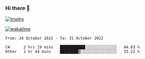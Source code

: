 ### Hi there 👋

[![trophy](https://github-profile-trophy.vercel.app/?username=cxnky&theme=dracula)](https://github.com/ryo-ma/github-profile-trophy)

[![wakatime](https://wakatime.com/badge/user/1c39c599-5497-41b9-a5be-2c4676e7fd23.svg)](https://wakatime.com/@1c39c599-5497-41b9-a5be-2c4676e7fd23)
<!--START_SECTION:waka-->

```text
From: 24 October 2022 - To: 31 October 2022

C#      2 hrs 19 mins   ███████████░░░░░░░░░░░░░░   44.63 %
Other   1 hr 44 mins    ████████▒░░░░░░░░░░░░░░░░   33.22 %
```

<!--END_SECTION:waka-->
